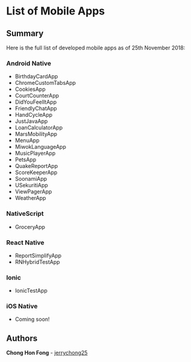 # List of Mobile Apps

## Summary

Here is the full list of developed mobile apps as of 25th November 2018:

### Android Native
* BirthdayCardApp
* ChromeCustomTabsApp
* CookiesApp
* CourtCounterApp
* DidYouFeelItApp
* FriendlyChatApp
* HandCycleApp
* JustJavaApp
* LoanCalculatorApp
* MarsMobilityApp
* MenuApp
* MiwokLanguageApp
* MusicPlayerApp
* PetsApp
* QuakeReportApp
* ScoreKeeperApp
* SoonamiApp
* USekuritiApp
* ViewPagerApp
* WeatherApp

### NativeScript
* GroceryApp

### React Native
* ReportSimplifyApp
* RNHybridTestApp

### Ionic
* IonicTestApp

### iOS Native
* Coming soon!

## Authors

**Chong Hon Fong** - [jerrychong25](https://github.com/jerrychong25)
